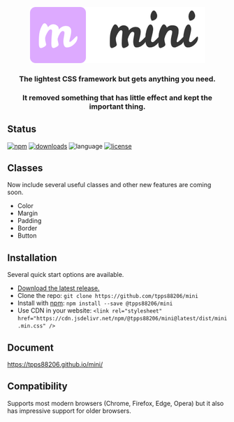<p align="center">
  <a href="https://github.com/tpps88206/mini">
    <img src="logo.png" alt="logo">
  </a>
  <h3 align="center">
    The lightest CSS framework but gets anything you need. 
  </h3>
  <h3 align="center">
    It removed something that has little effect and kept the important thing.
  </h3>
</p>

## Status

[![npm](https://img.shields.io/npm/v/@tpps88206/mini.svg)](https://www.npmjs.com/package/@tpps88206/mini)
[![downloads](https://img.shields.io/npm/dt/@tpps88206/mini.svg)](https://www.npmjs.com/package/@tpps88206/mini)
![language](https://img.shields.io/badge/language-css-orange.svg)
[![license](https://img.shields.io/badge/license-MIT-000000.svg)](https://github.com/tpps88206/mini/blob/master/LICENSE)

## Classes

Now include several useful classes and other new features are coming soon.

* Color
* Margin
* Padding
* Border
* Button

## Installation

Several quick start options are available.

* [Download the latest release.](https://github.com/tpps88206/mini/archive/v1.0.2.zip)
* Clone the repo: `git clone https://github.com/tpps88206/mini`
* Install with [npm](https://www.npmjs.com/): `npm install --save @tpps88206/mini`
* Use CDN in your website: 
  `<link rel="stylesheet" href="https://cdn.jsdelivr.net/npm/@tpps88206/mini@latest/dist/mini.min.css" />`

## Document

https://tpps88206.github.io/mini/

## Compatibility

Supports most modern browsers (Chrome, Firefox, Edge, Opera) but it also has impressive support for older browsers.
